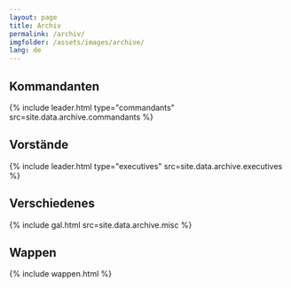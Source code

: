 ```yaml
---
layout: page
title: Archiv
permalink: /archiv/
imgfolder: /assets/images/archive/
lang: de
---
```


## Kommandanten
{% include leader.html type="commandants" src=site.data.archive.commandants %}

## Vorstände
{% include leader.html type="executives" src=site.data.archive.executives %}

## Verschiedenes
{% include gal.html src=site.data.archive.misc %}

## Wappen
{% include wappen.html %}
